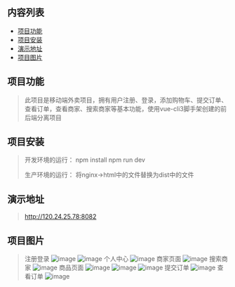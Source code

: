 ## 内容列表 ## 
- [项目功能](#项目功能)
- [项目安装](#项目安装)
- [演示地址](#演示地址)
- [项目图片](#项目图片)


## 项目功能 ## 

> 此项目是移动端外卖项目，拥有用户注册、登录，添加购物车、提交订单、查看订单，查看商家、搜索商家等基本功能，使用vue-cli3脚手架创建的前后端分离项目

## 项目安装 ##

> 开发环境的运行：
> npm install
> npm run dev
> 
> 生产环境的运行：
> 将nginx->html中的文件替换为dist中的文件

## 演示地址 ##

> http://120.24.25.78:8082

## 项目图片 ##

> 注册登录
> ![image](https://github.com/752841728/gshop-client/blob/master/images/01.png)
> ![image](https://github.com/752841728/gshop-client/blob/master/images/02.png)
> 个人中心
> ![image](https://github.com/752841728/gshop-client/blob/master/images/03.png)
> 商家页面
> ![image](https://github.com/752841728/gshop-client/blob/master/images/08.png)
> 搜索商家
> ![image](https://github.com/752841728/gshop-client/blob/master/images/09.png)
> 商品页面
> ![image](https://github.com/752841728/gshop-client/blob/master/images/06.png)
> ![image](https://github.com/752841728/gshop-client/blob/master/images/04.png)
> ![image](https://github.com/752841728/gshop-client/blob/master/images/05.png)
> 提交订单
> ![image](https://github.com/752841728/gshop-client/blob/master/images/11.png)
> 查看订单
> ![image](https://github.com/752841728/gshop-client/blob/master/images/10.png)